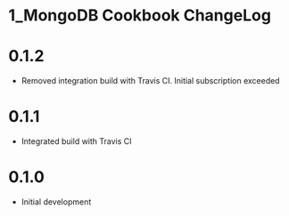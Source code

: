 # 1_MongoDB Cookbook ChangeLog

# 0.1.2

- Removed integration build with Travis CI.  Initial subscription exceeded

# 0.1.1

- Integrated build with Travis CI

# 0.1.0

- Initial development

